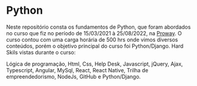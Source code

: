 # Python

Neste repositório consta os fundamentos de Python, que foram abordados no curso que fiz no período de 15/03/2021 à 25/08/2022, na [Proway](https://www.proway.com.br/).
O curso contou com uma carga horária de 500 hrs onde vimos diversos conteúdos, porém o objetivo principal do curso foi Python/Django. Hard Skils vistas durante o curso:

Lógica de programação, Html, Css, Help Desk, Javascript, jQuery, Ajax, Typescript, Angular, 
MySql, React, React Native, Trilha de empreendedorismo, NodeJs, GitHub e Python/Django.
